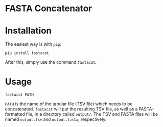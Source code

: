 FASTA Concatenator
==================

# Installation

The easiest way is with `pip`:

`pip install fastacat`

After this, simply use the command `fastacat`.

# Usage

`fastacat PATH`

`PATH` is the name of the tabular file (TSV file) which needs to be
concatenated. `fastacat` will put the resulting TSV file, as well as a
FASTA-formatted file, in a directory called `output/`. The TSV and
FASTA files will be named `output.tsv` and `output.fasta`,
respectively.
